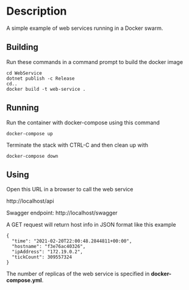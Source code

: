 # Description

A simple example of web services running in a Docker swarm.

## Building
Run these commands in a command prompt to build the docker image

    cd WebService
    dotnet publish -c Release
    cd..
    docker build -t web-service .

## Running

Run the container with docker-compose using this command

    docker-compose up

Terminate the stack with CTRL-C and then clean up with

    docker-compose down

## Using

Open this URL in a browser to call the web service

http://localhost/api

Swagger endpoint: http://localhost/swagger

A GET request will return host info in JSON format like this example

    {
      "time": "2021-02-20T22:00:48.2844811+00:00",
      "hostname": "f3e76ac40326",
      "ipAddress": "172.19.0.2",
      "tickCount": 309557324
    }

The number of replicas of the web service is specified in **docker-compose.yml**.

